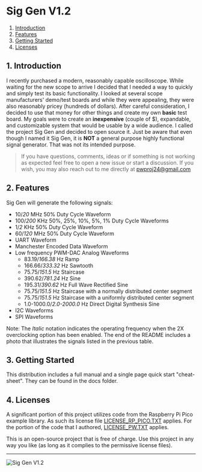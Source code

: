 
# Sig Gen V1.2


1. [Introduction](#1-Introduction)
2. [Features](#2-features)
3. [Getting Started](#3-getting-started)
4. [Licenses](#4-licenses)

## 1. Introduction

I recently purchased a modern, reasonably capable oscilloscope. While waiting for the new scope to arrive I decided that I needed a
way to quickly and simply test its basic functionality.  I looked at several scope manufacturers' demo/test boards and while they 
were appealing, they were also reasonably pricey (hundreds of dollars).  After careful consideration, I decided to use that money for
other things and create my own **basic** test board.  My goals were to create an **inexpensive** (couple of $), expandable, and customizable
system that would be usable by a wide audience. I called the project Sig Gen and decided to open source it.  Just be aware 
that even though I named it Sig Gen, it is **NOT** a general purpose highly functional signal generator. That was not its intended purpose.

 
>If you have questions, comments, ideas or if something is
not working as expected feel free to open a new issue or start a discussion.  If you wish, you may also reach out to me directly at [](mailto:)pwproj24@gmail.com


## 2. Features

Sig Gen will generate the following signals:

- 10/*20* MHz 50% Duty Cycle Waveform
- 100/*200* KHz 50%, 25%, 10%, 5%, 1% Duty Cycle Waveforms
- 1/*2* KHz 50% Duty Cycle Waveform
- 60/*120* MHz 50% Duty Cycle Waveform
- UART Waveform
- Manchester Encoded Data Waveform
- Low frequency PWM-DAC Analog Waveforms
  - 83.19/*166.38* Hz Ramp
  - 166.66/*333.32* Hz Sawtooth
  - 75.75/*151.5* Hz Staircase
  - 390.62/*781.24* Hz Sine
  - 195.31/*390.62* Hz Full Wave Rectified Sine
  - 75.75/*151.5* Hz Staircase with a normally distributed center segment
  - 75.75/*151.5* Hz Staircase with a uniformly distributed center segment
  - 1.0-1000.0/*2.0-2000.0* Hz Direct Digital Synthesis Sine
- I2C Waveforms
- SPI Waveforms

Note: The *Italic* notation indicates the operating frequency when the 2X overclocking option has been enabled.  The end of the README includes a photo that illustrates the signals listed in the previous table.


## 3. Getting Started

This distribution includes a full manual and a single page quick start "cheat-sheet". They can be found in the docs folder.



##  4. Licenses

A significant portion of this project utilizes code from the Raspberry Pi Pico example library.  As such its license file [LICENSE_RP_PICO.TXT](LICENSE_RP_PICO.TXT) applies.  For the portion of the code that I authored, [LICENSE_PW.TXT](LICENSE_PW.TXT) applies. 

This is an open-source project that is free of charge. Use this project in any way you like
(as long as it complies to the permissive license files).

---------------------------------------
![Sig Gen V1.2](images/WaveFormsBig.jpg)



